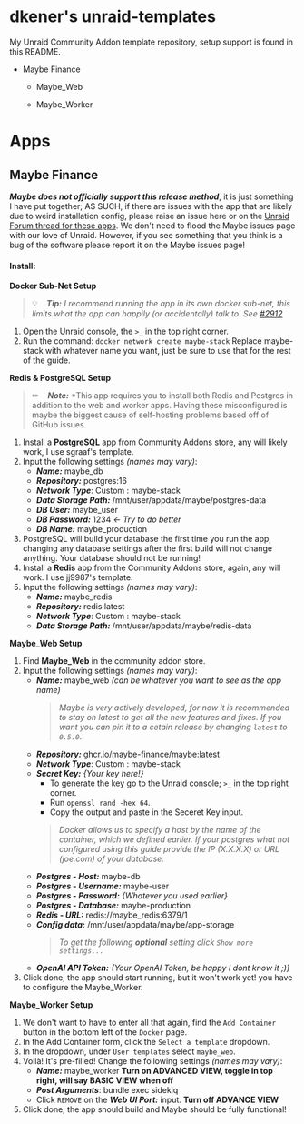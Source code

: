 # dkener's unraid-templates

My Unraid Community Addon template repository, setup support is found in this README.

- Maybe Finance
  
  - Maybe_Web
    
  - Maybe_Worker
    

# Apps

## Maybe Finance

***Maybe does not officially support this release method***, it is just something I have put together; AS SUCH, if there are issues with the app that are likely due to weird installation config, please raise an issue here or on the [Unraid Forum thread for these apps](https://forums.unraid.net/topic/190003-support-dkeners-maybe-web-worker). We don't need to flood the Maybe issues page with our love of Unraid. However, if you see something that you think is a bug of the software please report it on the Maybe issues page!

#### Install:

**Docker Sub-Net Setup**
  > 💡    ***Tip:*** *I recommend running the app in its own docker sub-net, this limits what the app can happily (or accidentally) talk to. See [#2912](https://github.com/maybe-finance/maybe/issues/2192)*
1. Open the Unraid console, the `>_` in the top right corner.
2. Run the command: `docker network create maybe-stack` Replace maybe-stack with whatever name you want, just be sure to use that for the rest of the guide.

**Redis & PostgreSQL Setup**
  > ✏    ***Note:*** *This app requires you to install both Redis and Postgres in addition to the web and worker apps. Having these misconfigured is maybe the biggest cause of self-hosting problems based off of GitHub issues.
1. Install a **PostgreSQL** app from Community Addons store, any will likely work, I use sgraaf's template.
2. Input the following settings *(names may vary)*:
    - ***Name:*** maybe_db
    - ***Repository:*** postgres:16
    - ***Network Type***: Custom : maybe-stack
    - ***Data Storage Path:*** /mnt/user/appdata/maybe/postgres-data
    - ***DB User:*** maybe_user
    - ***DB Password:*** 1234 *<- Try to do better*
    - ***DB Name:*** maybe_production
3. PostgreSQL will build your database the first time you run the app, changing any database settings after the first build will not change anything. Your database should not be running!
4. Install a **Redis** app from the Community Addons store, again, any will work. I use jj9987's template.
5. Input the following settings *(names may vary)*:
    - ***Name:*** maybe_redis
    - ***Repository:*** redis:latest
    - ***Network Type***: Custom : maybe-stack
    - ***Data Storage Path:*** /mnt/user/appdata/maybe/redis-data
    
**Maybe_Web Setup**
1. Find **Maybe_Web** in the community addon store.
2. Input the following settings *(names may vary)*:
    - ***Name:*** maybe_web *(can be whatever you want to see as the app name)*
      > *Maybe is very actively developed, for now it is recommended to stay on latest to get all the new features and fixes. If you want you can pin it to a cetain release by changing `latest` to `0.5.0`*.
    - ***Repository:*** ghcr.io/maybe-finance/maybe:latest
    - ***Network Type***: Custom : maybe-stack
    - ***Secret Key:*** *{Your key here!}*
      - To generate the key go to the Unraid console; `>_` in the top right corner.
      - Run `openssl rand -hex 64`.
      - Copy the output and paste in the Seceret Key input.
      > *Docker allows us to specify a host by the name of the container, which we defined earlier. If your postgres what not configured using this guide provide the IP (X.X.X.X) or URL (joe.com) of your database.*
    - ***Postgres - Host:*** maybe-db
    - ***Postgres - Username:*** maybe-user
    - ***Postgres - Password:*** *{Whatever you used earlier}*
    - ***Postgres - Database:*** maybe-production
    - ***Redis - URL:*** redis://maybe_redis:6379/1
    - ***Config data:*** /mnt/user/appdata/maybe/app-storage
      > *To get the following **optional** setting click `Show more settings...`*
    - ***OpenAI API Token:*** *{Your OpenAI Token, be happy I dont know it ;)}*
3. Click done, the app should start running, but it won't work yet! you have to configure the Maybe_Worker.

**Maybe_Worker Setup**
1. We don't want to have to enter all that again, find the `Add Container` button in the bottom left of the `Docker` page.
2. In the Add Container form, click the `Select a template` dropdown.
3. In the dropdown, under `User templates` select `maybe_web`.
4. Voilà! It's pre-filled! Change the following settings *(names may vary)*:
    - ***Name:*** maybe_worker
      **Turn on ADVANCED VIEW, toggle in top right, will say BASIC VIEW when off**
    - ***Post Arguments***: bundle exec sidekiq
    - Click `REMOVE` on the ***Web UI Port:*** input.
      **Turn off ADVANCE VIEW**
5. Click done, the app should build and Maybe should be fully functional!
